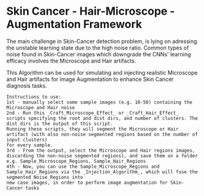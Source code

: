 # Skin Cancer - Hair-Microscope - Augmentation Framework

The main challenge in Skin-Cancer detection problem, is lying on adressing the unstable learning state due to the high noise ratio. 
Common types of noise found in Skin-Cancer images which downgrade the CNNs' learning efficacy involves the Microscope and Hair artifacts.

This Algorithm can be used for simulating and injecting realistic Microscope and Hair artifacts for image Augmentation to enhance Skin Cancer diagnosis tasks.


    Instructions to use:
    1st - manually select some sample images (e.g. 10-50) containing the Microscope and Hair noise
    2nd - Run this _Craft_Microscope_Effect_ or _Craft_Hair_Effect_ scripts specifying the root and dist dirs, and number of clusters. The dist dirs is the output of this script.
    Running these scripts, they will segment the Microscope or Hair artifact (with also non-noise segmented regions based on the number of input clusters)
    for every sample.
    3rd - From the output, select the Microscope and Hair regions images, discarding the non-noise segmented regions), and save them on a folder
    e.g. Sample_Microscope_Regions, Sample_Hair_Regions
    4th - Now, you can use the Sample_Microscope_Regions and Sample_Hair_Regions via the _Injection_Algorithm_, which will fuse the segmented Noise_Regions into
    new case images, in order to perform image augmentation for Skin-Cancer tasks
